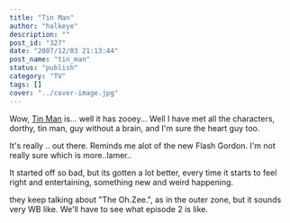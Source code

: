 ```yaml
---
title: "Tin Man"
author: "halkeye"
description: ""
post_id: "327"
date: "2007/12/03 21:13:44"
post_name: "tin_man"
status: "publish"
category: "TV"
tags: []
cover: "../cover-image.jpg"
---
```


Wow, [Tin Man](https://www.scifi.com/tinman/) is... well it has zooey...
Well I have met all the characters, dorthy, tin man, guy without a brain, and I'm sure the heart guy too.

It's really .. out there.
Reminds me alot of the new Flash Gordon. I'm not really sure which is more..lamer..

It started off so bad, but its gotten a lot better, every time it starts to feel right and entertaining, something new and weird happening.

they keep talking about "The Oh.Zee.", as in the outer zone, but it sounds very WB like. We'll have to see what episode 2 is like.
